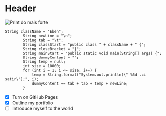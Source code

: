# Header

![Print do mais forte](![image](https://dimensaosete.com.br/static/7fc311549694666167a49cdb0fb1293c/2493a/gojo.webp))

```
String className = "Eben";
		String newLine = "\n";
		String tab = "\t";
		String classStart = "public class " + className + " {";
		String closeBracket = "}";
		String mainStart = "public static void main(String[] args) {";
		String dummyContent = "";
		String temp = null;
		int size = 10000;
		for (int i = 1; i <= size; i++) {
			temp = String.format("System.out.println(\" %6d .ci satir\");", i);
			dummyContent += tab + tab + temp + newLine;
		}
```

- [x] Turn on GitHub Pages
- [x] Outline my portfolio
- [ ] Introduce myself to the world
